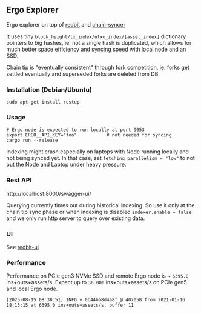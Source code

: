 ## Ergo Explorer

Ergo explorer on top of [redbit](https://github.com/pragmaxim-com/redbit) and [chain-syncer](https://github.com/pragmaxim-com/chain-syncer)

It uses tiny `block_height/tx_index/utxo_index/[asset_index]` dictionary pointers to big hashes, ie. not a single hash is duplicated,
which allows for much better space efficiency and syncing speed with local node and an SSD.

Chain tip is "eventually consistent" through fork competition, ie. forks get settled eventually and superseded forks are deleted from DB.

### Installation (Debian/Ubuntu)

```
sudo apt-get install rustup
```

### Usage

```
# Ergo node is expected to run locally at port 9053
export ERGO__API_KEY="foo"           # not needed for syncing
cargo run --release 
```

Indexing might crash especially on laptops with Node running locally and not being synced yet.
In that case, set `fetching_parallelism = "low"` to not put the Node and Laptop under heavy pressure.

### Rest API

http://localhost:8000/swagger-ui/

Querying currently times out during historical indexing. So use it only at the chain tip sync phase
or when indexing is disabled `indexer.enable = false` and we only run http server to query over existing data.

### UI

See [redbit-ui](https://github.com/pragmaxim-com/redbit-ui) 

### Performance

Performance on PCIe gen3 NVMe SSD and remote Ergo node is ~ `6395.0` ins+outs+assets/s. 
Expect up to `30 000` ins+outs+assets/s on PCIe gen5 and local Ergo node.
```
[2025-08-15 08:38:51] INFO v 0b44bb8d4a8f @ 407058 from 2021-01-16 18:13:15 at 6395.0 ins+outs+assets/s, buffer 11
```